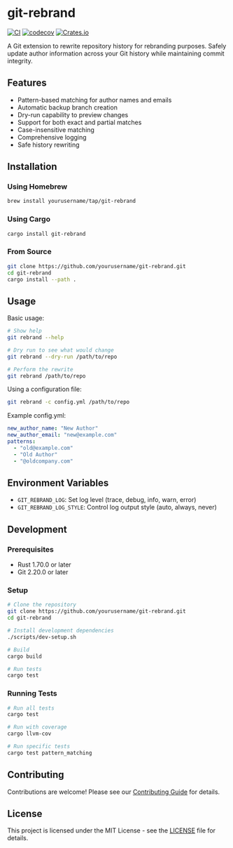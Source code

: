 # git-rebrand

[![CI](https://img.shields.io/github/actions/workflow/status/aloshy-ai/git-rebrand/ci.yml?branch=main&label=CI)](https://github.com/aloshy-ai/git-rebrand/actions)
[![codecov](https://img.shields.io/codecov/c/github/aloshy-ai/git-rebrand?label=Coverage)](https://codecov.io/gh/aloshy-ai/git-rebrand)
[![Crates.io](https://img.shields.io/crates/v/git-rebrand?label=Crates.io)](https://crates.io/crates/git-rebrand)

A Git extension to rewrite repository history for rebranding purposes. Safely update author information across your Git history while maintaining commit integrity.

## Features

- Pattern-based matching for author names and emails
- Automatic backup branch creation
- Dry-run capability to preview changes
- Support for both exact and partial matches
- Case-insensitive matching
- Comprehensive logging
- Safe history rewriting

## Installation

### Using Homebrew
```bash
brew install yourusername/tap/git-rebrand
```

### Using Cargo
```bash
cargo install git-rebrand
```

### From Source
```bash
git clone https://github.com/yourusername/git-rebrand.git
cd git-rebrand
cargo install --path .
```

## Usage

Basic usage:
```bash
# Show help
git rebrand --help

# Dry run to see what would change
git rebrand --dry-run /path/to/repo

# Perform the rewrite
git rebrand /path/to/repo
```

Using a configuration file:
```bash
git rebrand -c config.yml /path/to/repo
```

Example config.yml:
```yaml
new_author_name: "New Author"
new_author_email: "new@example.com"
patterns:
  - "old@example.com"
  - "Old Author"
  - "@oldcompany.com"
```

## Environment Variables

- `GIT_REBRAND_LOG`: Set log level (trace, debug, info, warn, error)
- `GIT_REBRAND_LOG_STYLE`: Control log output style (auto, always, never)

## Development

### Prerequisites
- Rust 1.70.0 or later
- Git 2.20.0 or later

### Setup
```bash
# Clone the repository
git clone https://github.com/yourusername/git-rebrand.git
cd git-rebrand

# Install development dependencies
./scripts/dev-setup.sh

# Build
cargo build

# Run tests
cargo test
```

### Running Tests
```bash
# Run all tests
cargo test

# Run with coverage
cargo llvm-cov

# Run specific tests
cargo test pattern_matching
```

## Contributing

Contributions are welcome! Please see our [Contributing Guide](CONTRIBUTING.md) for details.

## License

This project is licensed under the MIT License - see the [LICENSE](LICENSE) file for details.
